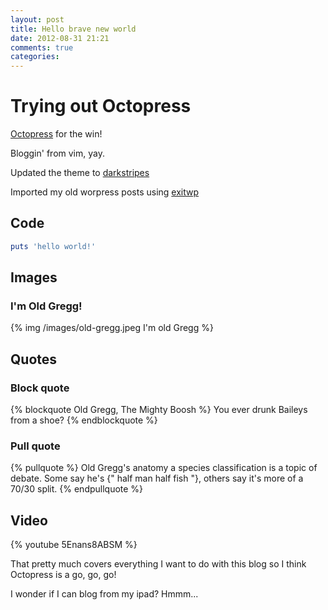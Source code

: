 ```yaml
---
layout: post
title: Hello brave new world
date: 2012-08-31 21:21
comments: true
categories:
---
```

# Trying out Octopress
[Octopress](http://octopress.org/) for the win!

Bloggin' from vim, yay.

Updated the theme to [darkstripes](https://github.com/amelandri/darkstripes)

Imported my old worpress posts using [exitwp](https://github.com/thomasf/exitwp)

## Code
``` ruby ruby, ruby, ruby
puts 'hello world!'
```

## Images
### I'm Old Gregg!
{% img /images/old-gregg.jpeg I'm old Gregg %}

## Quotes
### Block quote
{% blockquote Old Gregg, The Mighty Boosh %}
You ever drunk Baileys from a shoe?
{% endblockquote %}

### Pull quote
{% pullquote %}
Old Gregg's anatomy a species classification is a topic of debate. Some say
he's {" half man half fish "}, others say it's more of a 70/30 split.
{% endpullquote %}

## Video
{% youtube 5Enans8ABSM %}

That pretty much covers everything I want to do with this blog so I think
Octopress is a go, go, go!

I wonder if I can blog from my ipad? Hmmm...
